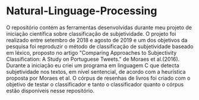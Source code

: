 # Natural-Linguage-Processing
O repositório contém as ferramentas desenvolvidas durante meu projeto de iniciação científica sobre classificação de subjetividade. O projeto foi realizado entre setembro de 2018 e agosto de 2019 e um dos objetivos da pesquisa foi reproduzir o método de classificação de subjetividade baseado em léxico, proposto no artigo "Comparing Approaches to Subjectivity Classification: A Study on Portuguese Tweets." de Moraes et al.(2016). Durante a iniciação eu criei um programa em linguagem C que detecta subjetividade nos textos, em nível sentencial, de acordo com a heurística proposta por Moraes et al. O córpus de resenhas de livros foi criado com o objetivo de testar o classificador e tanto o classificador quanto o córpus estão disponíveis nesse repositório.

